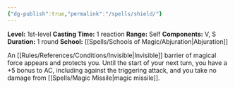 ```yaml
---
{"dg-publish":true,"permalink":"/spells/shield/"}
---
```


**Level:** 1st-level
**Casting Time:** 1 reaction
**Range:** Self
**Components:** V, S
**Duration:** 1 round
**School:** [[Spells/Schools of Magic/Abjuration\|Abjuration]]

An [[Rules/References/Conditions/Invisible\|Invisible]] barrier of magical force appears and protects you. Until the start of your next turn, you have a +5 bonus to AC, including against the triggering attack, and you take no damage from [[Spells/Magic Missile\|magic missile]].